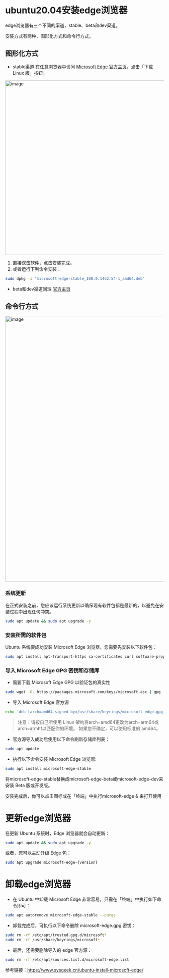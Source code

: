 # ubuntu20.04安装edge浏览器

edge浏览器有三个不同的渠道，stable、beta和dev渠道。

安装方式有两种，图形化方式和命令行方式。

## 图形化方式

* stable渠道
在任意浏览器中访问 [Microsoft Edge 官方主页](https://www.microsoft.com/zh-cn/edge)，点击「下载 Linux 版」按钮。

<img width="553" alt="image" src="https://user-images.githubusercontent.com/73980771/208440592-0f8ddb21-4a10-4ba6-8d20-55c9ad5cf86f.png">

  1. 直接双击软件，点击安装完成。
  2. 或者运行下列命令安装：
  ```bash
  sudo dpkg -i "microsoft-edge-stable_108.0.1462.54-1_amd64.deb"
  ```

* beta和dev渠道同理 [官方主页](https://www.microsoftedgeinsider.com/zh-cn/download/?platform=linux)

## 命令行方式

<img width="842" alt="image" src="https://user-images.githubusercontent.com/73980771/208445223-13bce3ab-6134-46fc-8080-131896e29fd5.png">

### 系统更新
在正式安装之前，您应该运行系统更新以确保现有软件包都是最新的，以避免在安装过程中出现任何冲突。
```bash
sudo apt update && sudo apt upgrade -y
```

### 安装所需的软件包
Ubuntu 系统要成功安装 Microsoft Edge 浏览器，您需要先安装以下软件包：
```bash
sudo apt install apt-transport-https ca-certificates curl software-properties-common wget -y
```

### 导入 Microsoft Edge GPG 密钥和存储库
* 需要下载 Microsoft Edge GPG 以验证包的真实性
```bash
sudo wget -O- https://packages.microsoft.com/keys/microsoft.asc | gpg --dearmor | sudo tee /usr/share/keyrings/microsoft-edge.gpg
```
* 导入 Microsoft Edge 官方源
```bash
echo 'deb [arch=amd64 signed-by=/usr/share/keyrings/microsoft-edge.gpg] https://packages.microsoft.com/repos/edge stable main' | sudo tee /etc/apt/sources.list.d/microsoft-edge.list
```

>注意：请按自己所使用 Linux 架构将arch=amd64更改为arch=arm64或arch=armhf以匹配你的环境。 如果您不确定，可以使用标准的 amd64。

* 官方源导入成功后使用以下命令刷新存储库列表：
```bash
sudo apt update
```

* 执行以下命令安装 Microsoft Edge 浏览器:
```bash
sudo apt install microsoft-edge-stable
```
将microsoft-edge-stable替换成microsoft-edge-beta或microsoft-edge-dev来安装 Beta 版或开发版。

安装完成后，你可以点击图标或在「终端」中执行microsoft-edge & 来打开使用

# 更新edge浏览器

在更新 Ubuntu 系统时，Edge 浏览器就会自动更新：
```bash
sudo apt update && sudo apt upgrade -y
```
或者，您可以主动升级 Edge 包：
```bash
sudo apt upgrade microsoft-edge-{version}
```

# 卸载edge浏览器

* 在 Ubuntu 中卸载 Microsoft Edge 非常容易，只需在「终端」中执行如下命令即可：
```bash
sudo apt autoremove microsoft-edge-stable --purge
```

* 卸载完成后，可执行以下命令删除 microsoft-edge.gpg 密钥：
```bash
sudo rm -rf /etc/apt/trusted.gpg.d/microsoft*
sudo rm -rf /usr/share/keyrings/microsoft*
```

* 最后，还需要删除导入的 edge 官方源：
```bash
sudo rm -rf /etc/apt/sources.list.d/microsoft-edge.list
```

参考链接：https://www.sysgeek.cn/ubuntu-install-microsoft-edge/
